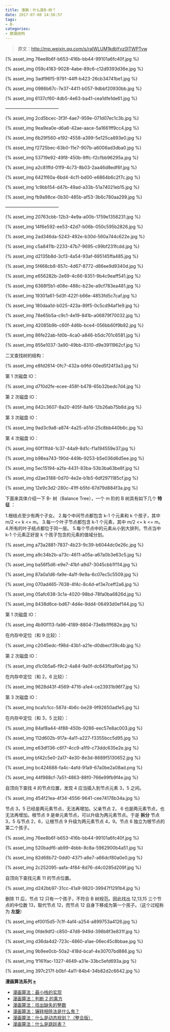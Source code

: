 ```yaml
---
title: 漫画：什么是B-树？
date: 2017-07-08 14:56:57
tags:
- B-
categories:
- 数据结构
---
```


> 原文：http://mp.weixin.qq.com/s/raIWLUM1kdbYvz0lTWPTvw

{% asset_img 76ee8b6f-b653-416b-bb44-99101a6fc40f.jpg %}<!--more-->

{% asset_img 059c4183-9028-4abe-89c6-c12d9393d36e.jpg %}

{% asset_img 3adf96f5-9791-44ff-b423-26cb34741be1.jpg %}

{% asset_img 0986b67c-7e37-4411-b057-9dbbf20930bb.jpg %}

{% asset_img 6137cf60-4db5-4e63-ba41-cea1dfe1de61.jpg %}

————————————

{% asset_img  2cd5bcec-3f3f-4ae7-959e-071d07ec1c3b.jpg %}

{% asset_img  9ea9ea0e-d6a6-42ae-aace-5a1661ff9cc4.jpg %}

{% asset_img  6b29f560-e192-4558-a399-5e125ca893e0.jpg %}

{% asset_img  f2725bec-63b0-11e7-907b-a6006ad3dba0.jpg %}

{% asset_img  53719e92-49f8-450b-9ffc-f2cfbb96295a.jpg %}

{% asset_img  a2c81ffd-01f9-4c73-8b03-2aa46d8edf6f.jpg %}

{% asset_img  6421f60a-6bd4-4c11-bd00-e6864b6c2f7c.jpg %}

{% asset_img  1c9bb154-d47b-49ad-a33b-51a74021eb15.jpg %}

{% asset_img  fb9a98ce-0b30-485b-af53-3b6c780aa299.jpg %}

————————————

{% asset_img 20763cbb-12b3-4e9a-a00b-1759e1356231.jpg %}

{% asset_img 14f6e592-ee53-42d7-b06b-050c595b2826.jpg %}

{% asset_img 2ad346da-5243-492e-b30d-560a744c622e.jpg %}

{% asset_img c5a8411b-2233-47b7-9695-c99bf231fcdd.jpg %}

{% asset_img d2135b8d-3cf3-4a54-93af-695145ffa485.jpg %}

{% asset_img 5f468cb8-857c-4d67-8772-d86ee9d9340d.jpg %}

{% asset_img e656282b-2e69-4c66-8351-9b4c9eaff541.jpg %}

{% asset_img 6368f5b1-d08e-488c-b23e-a9cf783ea481.jpg %}

{% asset_img 19301a61-5d3f-422f-b66e-4853fd5c7caf.jpg %}

{% asset_img 180daa1d-b025-423a-89f5-0c5cd94af1e9.jpg %}

{% asset_img 78e65b5a-c9c1-4e19-841b-a06879f70032.jpg %}

{% asset_img 42085b9b-c60f-4d6b-bce4-056bb60f9b82.jpg %}

{% asset_img 86fe22ab-fd0b-4ca0-a846-b5dc701c6581.jpg %}

{% asset_img 855e1037-3a90-49bb-8310-d9e3911962cf.jpg %}

二叉查找树的结构：

{% asset_img e8fd2614-0fc7-432a-b9fd-00ed5f24f3a3.jpg %}

第 1 次磁盘 IO：

{% asset_img d710d2fe-ecee-458f-b478-65b32bedc7d4.jpg %}

第 2 次磁盘 IO：

{% asset_img 842c3607-8a20-405f-8a16-12b26ab75b8d.jpg %}

第 3 次磁盘 IO：

{% asset_img 9ad3c9a8-a874-4a25-a51d-25c8bb440b6c.jpg %}

第 4 次磁盘 IO：

{% asset_img 60f11fd4-1c37-44a9-8d1c-f1a194559e37.jpg %}

{% asset_img b98ea743-190d-449b-9253-b5e036d6d5ee.jpg %}

{% asset_img 5ec15194-a2fa-4431-83ba-53b3ba63be8f.jpg %}

{% asset_img d2ae3188-0d70-4e2e-b1b5-6df2971185cf.jpg %}

{% asset_img 12e9c3d2-280c-41ff-b5fd-67d79d884f3a.jpg %}

下面来具体介绍一下 B- 树（Balance Tree），一个 m 阶的 B 树具有如下几个 **特征** ：

1.根结点至少有两个子女。
2.每个中间节点都包含 k-1 个元素和 k 个孩子，其中 m/2 <= k <= m。
3.每一个叶子节点都包含 k-1 个元素，其中 m/2 <= k <= m。
4.所有的叶子结点都位于同一层。
5.每个节点中的元素从小到大排列，节点当中 k-1 个元素正好是 k 个孩子包含的元素的值域分划。

{% asset_img a73a2881-7837-4b23-9c39-b6044dc0e26c.jpg %}

{% asset_img a9c34b2b-a73c-4611-a05a-a67a0b3e63c5.jpg %}

{% asset_img ba56f5d6-e9e7-41bf-a9d7-3045cbb1f114.jpg %}

{% asset_img 87a0a1d6-fa9e-4a1f-9e9a-6c07ec5c5509.jpg %}

{% asset_img 070ad465-7638-4f4c-8c4d-ef3e7ceff2a6.jpg %}

{% asset_img 05afc638-3c1a-4020-98bd-78fa0ba6826d.jpg %}

{% asset_img 8438d6ce-bd67-4d4e-9dd4-06493d0ef144.jpg %}

第 1 次磁盘 IO：

{% asset_img 4b90f113-fa96-4189-8804-73e8b1ff682e.jpg %}

在内存中定位（和 9 比较）：

{% asset_img c2045edc-f98d-43b1-a21e-d0dbecf39c4b.jpg %}

第 2 次磁盘 IO：

{% asset_img d1c0b5a6-f9c2-4a84-9a0f-dc643fbaf0ef.jpg %}

在内存中定位（和 2，6 比较）：

{% asset_img 9628d43f-4569-4716-a1e4-ce23931b96f7.jpg %}

第 3 次磁盘 IO：

{% asset_img bca1c1cc-587d-4b6c-be28-9f92650ad1e5.jpg %}

在内存中定位（和 3，5 比较）：

{% asset_img 84af8a44-4f88-450b-9286-eec57e8ac003.jpg %}

{% asset_img 112d602b-917a-4a11-a227-f3355bcc5d95.jpg %}

{% asset_img e63df136-c6f7-4cc9-a1f9-c73ddc635e2e.jpg %}

{% asset_img bf42c5e0-2a17-4e30-8e3d-8689f5130652.jpg %}

{% asset_img bc424688-fa4c-4afd-91a9-67a0be2a08ad.png %}

{% asset_img 44f988cf-7a51-4863-88f0-766e99fb9f4e.jpg %}

自顶向下查找 4 的节点位置，发现 4 应当插入到节点元素 3，5 之间。

{% asset_img 454f21ea-4f34-4556-9641-cee74178b34a.jpg %}

节点 3，5 已经是两元素节点，无法再增加。父亲节点 2， 6 也是两元素节点，也无法再增加。根节点 9 是单元素节点，可以升级为两元素节点。于是 **拆分** 节点 3，5 与节点 2，6，让根节点 9 升级为两元素节点 4，9。节点 6 独立为根节点的第二个孩子。

{% asset_img 76ee8b6f-b653-416b-bb44-99101a6fc40f.jpg %}

{% asset_img 520badf6-ab99-4bbb-8c8a-5962900b4a51.jpg %}

{% asset_img 82d68b72-0dd0-4371-a8e7-a66dcf80a0e0.jpg %}

{% asset_img 2c252095-aafa-4f84-8d76-d4c0285d209f.jpg %}

自顶向下查找元素 11 的节点位置。

{% asset_img d242bb97-31cc-41a9-9820-39947f1291b4.jpg %}

删除 11 后，节点 12 只有一个孩子，不符合 B 树规范。因此找出 12,13,15 三个节点的中位数 13，取代节点 12，而节点 12 自身下移成为第一个孩子。（这个过程称为 **左旋**）

{% asset_img ef0015d5-7c1f-4af4-a254-a899753a4126.jpg %}

{% asset_img 0fde9df2-c850-47d8-949d-398b8f3e831f.jpg %}

{% asset_img d36da4d2-723c-4860-a1ae-06ec45c8bbae.jpg %}

{% asset_img 9b9ee0cb-50a2-418d-bcaf-4e30707bd886.jpg %}

{% asset_img 1f161fac-1327-4649-a31e-33bc5efd693a.jpg %}

{% asset_img 397c217f-b0bf-4a11-84b4-34b82d2c6642.jpg %}

<strong>漫画算法系列 [»]()</strong>

* [漫画算法：最小栈的实现](http://mp.weixin.qq.com/s?__biz=MzI1MTIzMzI2MA==&mid=2650560419&idx=1&sn=535073d4d69cf7fc45074ccb8c25ba1e&chksm=f1fee120c68968367597137515f21ef8d7a8ab68c9f4fce051dae5f2631afdc48ec11a30dd0e&scene=21#wechat_redirect)
* [漫画算法：判断 2 的乘方](http://mp.weixin.qq.com/s?__biz=MzI1MTIzMzI2MA==&mid=2650560448&idx=1&sn=b4ca3d01a438fac78be4077f270974ca&chksm=f1fee143c6896855179eff005164be47c7c662d4c8badf571a79c4acd9e2aca9fd84839ca093&scene=21#wechat_redirect)
* [漫画算法：找出缺失的整数](http://mp.weixin.qq.com/s?__biz=MzI1MTIzMzI2MA==&mid=2650560411&idx=1&sn=2e655df46f082a50a4657a40f292d63a&chksm=f1fee118c689680eba2b9ba965780387aeafd08a72eecb2c748eece85b77631b0a5511f2833b&scene=21#wechat_redirect)
* [漫画算法：辗转相除法是什么鬼？](http://mp.weixin.qq.com/s?__biz=MzI1MTIzMzI2MA==&mid=2650560408&idx=1&sn=db553ce9deedf38c44841e16cb095d2e&chksm=f1fee11bc689680d83ff71d40dc191ee9899b8e5ef4bf9b98001ebb4daf13059a5961586ea1a&scene=21#wechat_redirect)
* [漫画算法：什么是动态规划？（整合版）](http://mp.weixin.qq.com/s?__biz=MzI1MTIzMzI2MA==&mid=2650561168&idx=1&sn=9d1c6f7ba6d651c75399c4aa5254a7d8&chksm=f1feec13c6896505f7886d9455278ad39749d377a63908c59c1fdceb11241e577ff6d66931e4&scene=21#wechat_redirect)
* [漫画算法：什么是跳跃表？](http://mp.weixin.qq.com/s?__biz=MzI1MTIzMzI2MA==&mid=2650561205&idx=1&sn=3c4feb6339e00e13bdd8cc6a11eb0304&chksm=f1feec36c689652085b1b89acd6ca07316140f1c7478249e4b251c204b6cf3a5bb276b0275be&scene=21#wechat_redirect)


